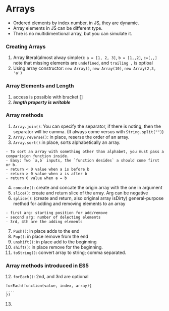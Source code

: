 # Arrays
- Ordered elements by index number, in JS, they are dynamic.
- Array elements in JS can be different type.
- Thre is no multidimentional array, but you can simulate it.
### Creating Arrays
1. Array literal(almost alway simpler): `a = [1, 2, 3]`, `b = [1,,2]`, `c=[,,]` note that missing elements are `undefined`, and `trailing ,` is optioal
2. Using array constructor: `new Array()`, `new Array(10)`, `new Array(2,3, 'a')`
### Array Elements and Length
1. access is possible with bracket []
2. ***length property is writable***
### Array methods
1. `Array.join()`: You can specify the separator, if there is noting, then the separator will be camma. (It always come versus with `String.split("")`)
2. `Array.reverse()`: in place, reserse the order of an array.
3. `Array.sort()`:in place, sorts alphabetically an array.
```
- To sort an array with something other than alphabet, you must pass a comparision function inside.
- Easy: Two `a,b` inputs, the `function desides` a should come first or b.
- return < 0 value when a is before b
- return > 0 value when a is after b
- return 0 value when a = b
```
4. `concate()`: create and concate the origin array with the one in argument
5. `slice()`: create and return slice of the array. Arg can be negative
6. `splice()`: (create and return, also original array isDirty) general-purpose method for adding and removing elements to an array
```
- first arg: starting position for add/remove
- second arg: number of delecting elements
- 3rd, 4th are the adding elements
```
7. `Push()`: in place adds to the end
8. `Pop()`: in place remove from the end
9. `unshift()`: in place add to the beginning
10. `shift()`: in place remove for the beginning.
11. `toString()`: convert array to string; comma separated. 

### Array methods introduced in ES5
12. `forEach()`: 2nd, and 3rd are optional
```
forEach(function(value, index, array){
....
})
```
13. 
